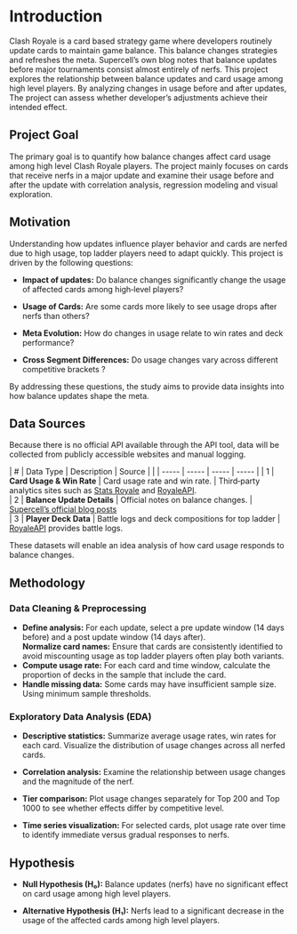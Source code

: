 # **Introduction**

Clash Royale is a card based strategy game where developers routinely update cards to maintain game balance. This balance changes strategies and refreshes the meta. Supercell’s own blog notes that balance updates before major tournaments consist almost entirely of nerfs. This project explores the relationship between balance updates and card usage among high level players. By analyzing changes in usage before and after updates, The project can assess whether developer’s adjustments achieve their intended effect.

## **Project Goal**

The primary goal is to quantify how balance changes affect card usage among high level Clash Royale players. The project mainly focuses on cards that receive nerfs in a major update and examine their usage before and after the update with correlation analysis, regression modeling and visual exploration.

## **Motivation**

Understanding how updates influence player behavior and cards are nerfed due to high usage, top ladder players need to adapt quickly. This project is driven by the following questions:

* **Impact of updates:** Do balance changes significantly change  the usage of affected cards among high‑level players?

* **Usage of Cards:** Are some cards more likely to see usage drops after nerfs than others?

* **Meta Evolution:** How do changes in usage relate to win rates and deck performance?

* **Cross Segment Differences:** Do usage changes vary across different competitive brackets ?

By addressing these questions, the study aims to provide data  insights into how balance updates shape the meta.

## **Data Sources**

Because there is no official API available through the API tool, data will be collected from publicly accessible websites and manual logging.

| \# | Data Type | Description | Source |  |
| ----- | ----- | ----- | ----- |
| 1 | **Card Usage & Win Rate** | Card usage rate and win rate. | Third‑party analytics sites such as [Stats Royale](https://statsroyale.com/) and [RoyaleAPI](https://royaleapi.com/?lang=en).  
| 2 | **Balance Update Details** | Official notes on balance changes. | [Supercell’s official blog posts](https://supercell.com/en/news/blog/games/)  
| 3 | **Player Deck Data** | Battle logs and deck compositions for top ladder  | [RoyaleAPI](https://royaleapi.com/?lang=en) provides battle logs.


These datasets will enable an idea analysis of how card usage responds to balance changes.

## **Methodology**

### **Data Cleaning & Preprocessing**

* **Define analysis:** For each update, select a pre update window (14 days before) and a post update window (14 days after).  
  **Normalize card names:** Ensure that cards are consistently identified to avoid miscounting usage as top ladder players often play both variants.  
* **Compute usage rate:** For each card and time window, calculate the proportion of decks in the sample that include the card.  
*  **Handle missing data:** Some cards may have insufficient sample size. Using minimum sample thresholds.

  ### **Exploratory Data Analysis (EDA)**

* **Descriptive statistics:** Summarize average usage rates, win rates for each card. Visualize the distribution of usage changes across all nerfed cards.

* **Correlation analysis:** Examine the relationship between usage changes and the magnitude of the nerf.

* **Tier comparison:** Plot usage changes separately for Top 200 and Top 1000 to see whether effects differ by competitive level.

* **Time series visualization:** For selected cards, plot usage rate over time to identify immediate versus gradual responses to nerfs.

## **Hypothesis**

* **Null Hypothesis (H₀):** Balance updates (nerfs) have no significant effect on card usage among high level players.

* **Alternative Hypothesis (H₁):** Nerfs lead to a significant decrease in the usage of the affected cards among high level players.


